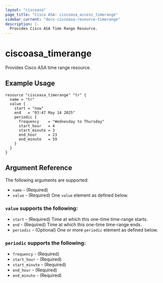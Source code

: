 ```yaml
---
layout: "ciscoasa"
page_title: "Cisco ASA: ciscoasa_access_timerange"
sidebar_current: "docs-ciscoasa-resource-timerange"
description: |-
  Provides Cisco ASA Time Range Resource.
---
```


# ciscoasa_timerange

Provides Cisco ASA time range resource.

## Example Usage

```hcl
resource "ciscoasa_timerange" "tr" {
  name = "tr"
  value {
    start = "now"
    end   = "03:47 May 14 2025"
    periodic {
      frequency    = "Wednesday to Thursday"
      start_hour   = 4
      start_minute = 3
      end_hour     = 23
      end_minute   = 59
    }
  }
}
```

## Argument Reference

The following arguments are supported:

* `name` - (Required)
* `value` - (Required) One `value` element as defined below.

### `value` supports the following:

* `start` - (Required) Time at which this one-time time-range starts.
* `end` - (Required) Time at which this one-time time-range ends.
* `periodic` - (Optional) One or more `periodic` element as defined below.

### `periodic` supports the following:

* `frequency` - (Required)
* `start_hour` - (Required)
* `start_minute` - (Required)
* `end_hour` - (Required)
* `end_minute` - (Required)
